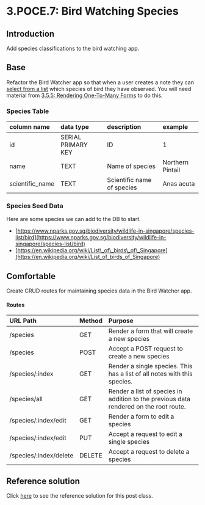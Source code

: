 # 3.POCE.7: Bird Watching Species

## Introduction

Add species classifications to the bird watching app.

## Base

Refactor the Bird Watcher app so that when a user creates a note they can [select from a list](../3.4-sql-applications/3.4.5-forms-for-one-to-many-relationships.md) which species of bird they have observed. You will need material from [3.5.5: Rendering One-To-Many Forms](../3.4-sql-applications/3.4.5-forms-for-one-to-many-relationships.md) to do this.

### Species Table

| column name | data type | description | example |
| :--- | :--- | :--- | :--- |
| id | SERIAL PRIMARY KEY | ID | 1 |
| name | TEXT | Name of species | Northern Pintail |
| scientific\_name | TEXT | Scientific name of species | Anas acuta |

### Species Seed Data

Here are some species we can add to the DB to start.

* [https://www.nparks.gov.sg/biodiversity/wildlife-in-singapore/species-list/bird](https://www.nparks.gov.sg/biodiversity/wildlife-in-singapore/species-list/bird)
* [https://en.wikipedia.org/wiki/List\_of\_birds\_of\_Singapore](https://en.wikipedia.org/wiki/List_of_birds_of_Singapore)

## Comfortable

Create CRUD routes for maintaining species data in the Bird Watcher app.

#### Routes

| URL Path | Method | Purpose |
| :--- | :--- | :--- |
| /species | GET | Render a form that will create a new species |
| /species | POST | Accept a POST request to create a new species |
| /species/:index | GET | Render a single species. This has a list of all notes with this species. |
| /species/all | GET | Render a list of species in addition to the previous data rendered on the root route. |
| /species/:index/edit | GET | Render a form to edit a species |
| /species/:index/edit | PUT | Accept a request to edit a single species |
| /species/:index/delete | DELETE | Accept a request to delete a species |

## Reference solution

Click [here](https://github.com/rocketacademy/birding-express-bootcamp/tree/solution) to see the reference solution for this post class.

